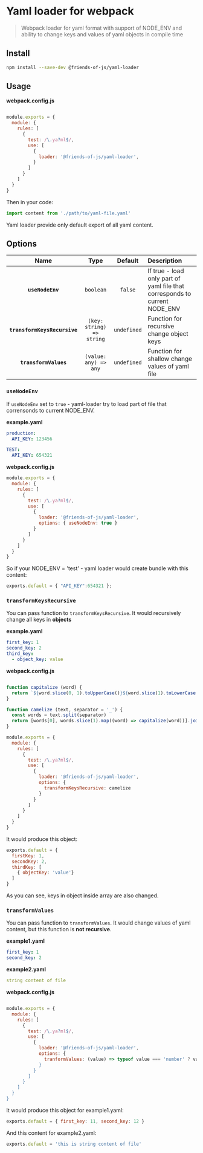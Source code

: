 # Yaml loader for webpack

> Webpack loader for yaml format with support of NODE_ENV and ability to change keys and values of yaml objects in compile time

## Install

```bash
npm install --save-dev @friends-of-js/yaml-loader
```

## Usage

**webpack.config.js**
```javascript

module.exports = {
  module: {
    rules: [
      {
        test: /\.ya?ml$/,
        use: [
          {
            loader: '@friends-of-js/yaml-loader',
          }
        ]
      }
    ]
  }
}
```
Then in your code:
```javascript
import content from './path/to/yaml-file.yaml'
```

Yaml loader provide only default export of all yaml content.

## Options

|Name|Type|Default|Description|
|:--:|:--:|:-----:|:----------|
|**`useNodeEnv`**|`boolean`|`false`|If true - load only part of yaml file that corresponds to current NODE_ENV|
|**`transformKeysRecursive`**|`(key: string) => string`|`undefined`|Function for recursive change object keys|
|**`transformValues`**|`(value: any) => any`|`undefined`|Function for shallow change values of yaml file|

### `useNodeEnv`

If `useNodeEnv` set to `true` - yaml-loader try to load part of file that corrensonds to current NODE_ENV.

**example.yaml**
```yaml
production:
  API_KEY: 123456

TEST:
  API_KEY: 654321
```

**webpack.config.js**
```javascript
module.exports = {
  module: {
    rules: [
      {
        test: /\.ya?ml$/,
        use: [
          {
            loader: '@friends-of-js/yaml-loader',
            options: { useNodeEnv: true }
          }
        ]
      }
    ]
  }
}
```

So if your NODE_ENV = 'test' - yaml loader would create bundle with this content: 
```javascript
exports.default = { "API_KEY":654321 };
```

### `transformKeysRecursive`

You can pass function to `transformKeysRecursive`. It would recursively change all keys in **objects**

**example.yaml**
```yaml
first_key: 1
second_key: 2
third_key:
  - object_key: value
```

**webpack.config.js**
```javascript

function capitalize (word) {
  return `${word.slice(0, 1).toUpperCase()}${word.slice(1).toLowerCase()}`
}

function camelize (text, separator = '_') {
  const words = text.split(separator)
  return [words[0], words.slice(1).map((word) => capitalize(word))].join('')
}

module.exports = {
  module: {
    rules: [
      {
        test: /\.ya?ml$/,
        use: [
          {
            loader: '@friends-of-js/yaml-loader',
            options: {
              transformKeysRecursive: camelize
            }
          }
        ]
      }
    ]
  }
}
```
It would produce this object:
```javascript
exports.default = {
  firstKey: 1,
  secondKey: 2,
  thirdKey: [
    { objectKey: 'value'}
  ]
}
```
As you can see, keys in object inside array are also changed.

### `transformValues`

You can pass function to `transformValues`. It would change values of yaml content, but this function is **not recursive**.


**example1.yaml**
```yaml
first_key: 1
second_key: 2
```

**example2.yaml**
```yaml
string content of file
```

**webpack.config.js**
```javascript

module.exports = {
  module: {
    rules: [
      {
        test: /\.ya?ml$/,
        use: [
          {
            loader: '@friends-of-js/yaml-loader',
            options: {
              tranformValues: (value) => typeof value === 'number' ? value + 10 : `this is `${value}`
            }
          }
        ]
      }
    ]
  }
}
```
It would produce this object for example1.yaml:
```javascript
exports.default = { first_key: 11, second_key: 12 }
```

And this content for example2.yaml:
```javascript
exports.default = 'this is string content of file'
```
